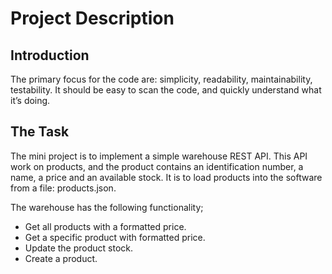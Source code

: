 
# Project Description

## Introduction
The primary focus for the code are: simplicity, readability, maintainability, testability. It should be easy to scan the code, and quickly understand what it’s doing.

## The Task

The mini project is to implement a simple warehouse REST API. This API work on products, and the product contains an identification number, a name, a price and an available stock. It is to load products into the software from a file: products.json.

The warehouse has the following functionality;

* Get all products with a formatted price.
* Get a specific product with formatted price.
* Update the product stock.
* Create a product.
